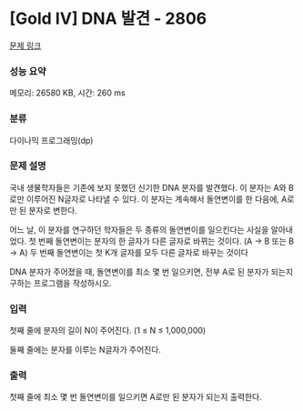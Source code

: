 # [Gold IV] DNA 발견 - 2806 

[문제 링크](https://www.acmicpc.net/problem/2806) 

### 성능 요약

메모리: 26580 KB, 시간: 260 ms

### 분류

다이나믹 프로그래밍(dp)

### 문제 설명

<p>국내 생물학자들은 기존에 보지 못했던 신기한 DNA 분자를 발견했다. 이 분자는 A와 B로만 이루어진 N글자로 나타낼 수 있다. 이 분자는 계속해서 돌연변이를 한 다음에, A로만 된 분자로 변한다.</p>

<p>어느 날, 이 분자를 연구하던 학자들은 두 종류의 돌연변이를 일으킨다는 사실을 알아내었다. 첫 번째 돌연변이는 분자의 한 글자가 다른 글자로 바뀌는 것이다. (A -> B 또는 B -> A) 두 번째 돌연변이는 첫 K개 글자를 모두 다른 글자로 바꾸는 것이다</p>

<p>DNA 분자가 주어졌을 때, 돌연변이를 최소 몇 번 일으키면, 전부 A로 된 분자가 되는지 구하는 프로그램을 작성하시오.</p>

### 입력 

 <p>첫째 줄에 분자의 길이 N이 주어진다. (1 ≤ N ≤ 1,000,000)</p>

<p>둘째 줄에는 분자를 이루는 N글자가 주어진다.</p>

### 출력 

 <p>첫째 줄에 최소 몇 번 돌연변이를 일으키면 A로만 된 분자가 되는지 출력한다.</p>

